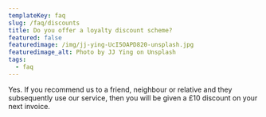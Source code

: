 ```yaml
---
templateKey: faq
slug: /faq/discounts
title: Do you offer a loyalty discount scheme?
featured: false
featuredimage: /img/jj-ying-UcI5OAPD820-unsplash.jpg
featuredimage_alt: Photo by JJ Ying on Unsplash
tags:
  - faq
---
```


Yes. If you recommend us to a friend, neighbour or relative and they subsequently use our service, then you will be given a £10 discount on your next invoice.